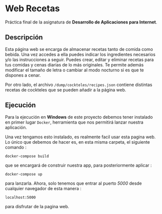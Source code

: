 # Web Recetas

Práctica final de la asignatura de **Desarrollo de Aplicaciones para Internet**.

## Descripción

Esta página web se encarga de almacenar recetas tanto de comida como bebida. Una vez accedes a ella puedes indicar los ingredientes necesarios y/o las instrucciones a seguir. Puedes crear, editar y eliminar recetas para tus comidas y cenas diarias de lo más originales. Te permite además modificar el tamaño de letra o cambiar al modo nocturno si es que te dispones a cenar.

Por otro lado, el archivo `/dump/cockteles/recipes.json` contiene distintas recetas de cockteles que se pueden añadir a la página web.

## Ejecución

Para la ejecución en **Windows** de este proyecto debemos tener instalado en primer lugar `Docker`, herramienta que nos permitirá lanzar nuestra aplicación.

Una vez tengamos esto instalado, es realmente facil usar esta pagina web. Lo único que debemos de hacer es, en esta misma carpeta, el siguiente comando :

`docker-compose build`

que se encargará de construir nuestra app, para posteriormente aplicar :

`docker-compose up`

para lanzarla. Ahora, solo tenemos que entrar al puerto *5000* desde cualquier navegador de esta manera : 

`localhost:5000`

para disfrutar de la pagina web.  